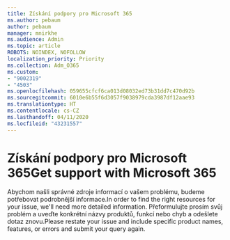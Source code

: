 ```yaml
---
title: Získání podpory pro Microsoft 365
ms.author: pebaum
author: pebaum
manager: mnirkhe
ms.audience: Admin
ms.topic: article
ROBOTS: NOINDEX, NOFOLLOW
localization_priority: Priority
ms.collection: Adm_O365
ms.custom:
- "9002319"
- "4503"
ms.openlocfilehash: 059655cfcf6ca013d08032ed73b31dd7c470d92b
ms.sourcegitcommit: 6010e6b55f6d3057f9038979cda3987df12aae93
ms.translationtype: HT
ms.contentlocale: cs-CZ
ms.lasthandoff: 04/11/2020
ms.locfileid: "43231557"
---
```

# <a name="get-support-with-microsoft-365"></a><span data-ttu-id="fb944-102">Získání podpory pro Microsoft 365</span><span class="sxs-lookup"><span data-stu-id="fb944-102">Get support with Microsoft 365</span></span>

<span data-ttu-id="fb944-103">Abychom našli správné zdroje informací o vašem problému, budeme potřebovat podrobnější informace.</span><span class="sxs-lookup"><span data-stu-id="fb944-103">In order to find the right resources for your issue, we'll need more detailed information.</span></span> <span data-ttu-id="fb944-104">Přeformulujte prosím svůj problém a uveďte konkrétní názvy produktů, funkcí nebo chyb a odešlete dotaz znovu.</span><span class="sxs-lookup"><span data-stu-id="fb944-104">Please restate your issue and include specific product names, features, or errors and submit your query again.</span></span>
